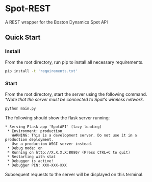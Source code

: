 # Spot-REST
A REST wrapper for the Boston Dynamics Spot API

## Quick Start

### Install
From the root directory, run pip to install all necessary requirements.
```bash
pip install -t 'requirements.txt'
```

### Start
From the root directory, start the server using the following command.  
**Note that the server must be connected to Spot's wireless network.*
```bash
python main.py
```
The following should show the flask server running:
```
* Serving Flask app 'SpotAPI' (lazy loading)
 * Environment: production
   WARNING: This is a development server. Do not use it in a production deployment.
   Use a production WSGI server instead.
 * Debug mode: on
 * Running on http://X.X.X.X:8080/ (Press CTRL+C to quit)
 * Restarting with stat
 * Debugger is active!
 * Debugger PIN: XXX-XXX-XXX
 ```

Subsequent requests to the server will be displayed on this terminal.